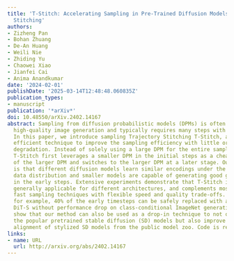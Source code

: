 ```yaml
---
title: 'T-Stitch: Accelerating Sampling in Pre-Trained Diffusion Models with Trajectory
  Stitching'
authors:
- Zizheng Pan
- Bohan Zhuang
- De-An Huang
- Weili Nie
- Zhiding Yu
- Chaowei Xiao
- Jianfei Cai
- Anima Anandkumar
date: '2024-02-01'
publishDate: '2025-03-14T12:48:48.060835Z'
publication_types:
- manuscript
publication: '*arXiv*'
doi: 10.48550/arXiv.2402.14167
abstract: Sampling from diffusion probabilistic models (DPMs) is often expensive for
  high-quality image generation and typically requires many steps with a large model.
  In this paper, we introduce sampling Trajectory Stitching T-Stitch, a simple yet
  efficient technique to improve the sampling efficiency with little or no generation
  degradation. Instead of solely using a large DPM for the entire sampling trajectory,
  T-Stitch first leverages a smaller DPM in the initial steps as a cheap drop-in replacement
  of the larger DPM and switches to the larger DPM at a later stage. Our key insight
  is that different diffusion models learn similar encodings under the same training
  data distribution and smaller models are capable of generating good global structures
  in the early steps. Extensive experiments demonstrate that T-Stitch is training-free,
  generally applicable for different architectures, and complements most existing
  fast sampling techniques with flexible speed and quality trade-offs. On DiT-XL,
  for example, 40% of the early timesteps can be safely replaced with a 10x faster
  DiT-S without performance drop on class-conditional ImageNet generation. We further
  show that our method can also be used as a drop-in technique to not only accelerate
  the popular pretrained stable diffusion (SD) models but also improve the prompt
  alignment of stylized SD models from the public model zoo. Code is released at https://github.com/NVlabs/T-Stitch
links:
- name: URL
  url: http://arxiv.org/abs/2402.14167
---
```

